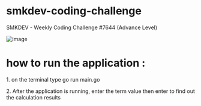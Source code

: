 # smkdev-coding-challenge
SMKDEV - Weekly Coding Challenge #7644 (Advance Level)

![image](https://github.com/yohanes59/smkdev-coding-challenge/assets/80000614/46d870e2-681c-4eaf-b926-c656988cffae)

# how to run the application :
<p>1. on the terminal type go run main.go</p>
<p>2. After the application is running, enter the term value then enter to find out the calculation results</p>
